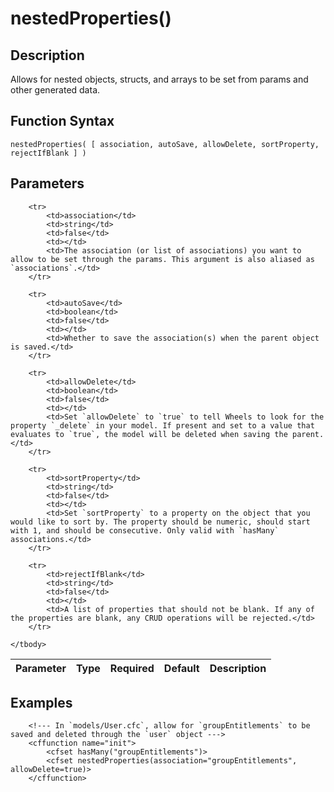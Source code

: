 # nestedProperties()

## Description
Allows for nested objects, structs, and arrays to be set from params and other generated data.

## Function Syntax
	nestedProperties( [ association, autoSave, allowDelete, sortProperty, rejectIfBlank ] )


## Parameters
<table>
	<thead>
		<tr>
			<th>Parameter</th>
			<th>Type</th>
			<th>Required</th>
			<th>Default</th>
			<th>Description</th>
		</tr>
	</thead>
	<tbody>
		
		<tr>
			<td>association</td>
			<td>string</td>
			<td>false</td>
			<td></td>
			<td>The association (or list of associations) you want to allow to be set through the params. This argument is also aliased as `associations`.</td>
		</tr>
		
		<tr>
			<td>autoSave</td>
			<td>boolean</td>
			<td>false</td>
			<td></td>
			<td>Whether to save the association(s) when the parent object is saved.</td>
		</tr>
		
		<tr>
			<td>allowDelete</td>
			<td>boolean</td>
			<td>false</td>
			<td></td>
			<td>Set `allowDelete` to `true` to tell Wheels to look for the property `_delete` in your model. If present and set to a value that evaluates to `true`, the model will be deleted when saving the parent.</td>
		</tr>
		
		<tr>
			<td>sortProperty</td>
			<td>string</td>
			<td>false</td>
			<td></td>
			<td>Set `sortProperty` to a property on the object that you would like to sort by. The property should be numeric, should start with 1, and should be consecutive. Only valid with `hasMany` associations.</td>
		</tr>
		
		<tr>
			<td>rejectIfBlank</td>
			<td>string</td>
			<td>false</td>
			<td></td>
			<td>A list of properties that should not be blank. If any of the properties are blank, any CRUD operations will be rejected.</td>
		</tr>
		
	</tbody>
</table>


## Examples
	
		<!--- In `models/User.cfc`, allow for `groupEntitlements` to be saved and deleted through the `user` object --->
		<cffunction name="init">
			<cfset hasMany("groupEntitlements")>
			<cfset nestedProperties(association="groupEntitlements", allowDelete=true)>
		</cffunction>
